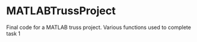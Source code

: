 # MATLABTrussProject
Final code for a MATLAB truss project.
Various functions used to complete task 1
